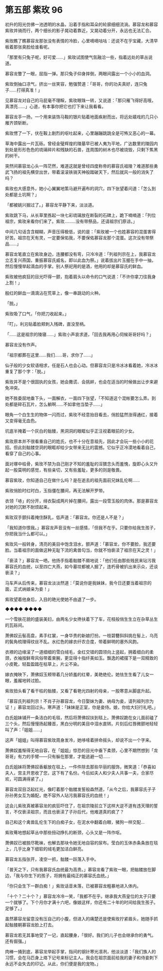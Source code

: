 # 第五部 紫玫 96

初升的阳光仿佛一池透明的水晶，沿着手指和耳朵的轮廓细细流淌。慕容龙和慕容紫玫并骑而行，两个细长的影子晃动着靠近，又晃动着分开，永远也无法汇合。

紫玫瞧了瞧慕容龙那张没有表情的冷脸，心里嘀嘀咕咕：还说不在乎宝藏，大清早板着那张臭脸给谁看呢。

「那里有只兔子呢，好可爱……」紫玫试图使气氛融洽一些，指着远处的草丛说道。

慕容龙瞥了一眼，屈指一弹。那只兔子仰身摔倒，两眼间露出一个小小的血洞。

紫玫倒抽口凉气，挤出一丝笑容，勉强赞道：「哥哥，你的功夫真好，连只兔子……打得真准！」

见慕容龙对自己的马屁毫不理睬，紫玫眼珠一转，又说道：「那只雁飞得好高哦，真漂亮……」心道，有本事你把它也打下来让我看看。

慕容龙手一扬，一个用来装饰马鞍的银片贴着地面疾射而出，将远处嬉戏的几只小雁齐颈斩断。

紫玫愣了一下，伏在鞍上剧烈的呕吐起来，心里蹦蹦跳跳全是可怖又恶心的一幕。

草海中露出一片瓦砾。曾经金璧辉煌的陵墓早已被人夷为平地，广达数里的陵园内到处是形形色色的琉璃碎片和残缺的石兽，连周围的树木也尽被烧毁，只剩下焦黑的树干。

突然间慕容龙心头一阵茫然，难道这就是曾经四度称帝的慕容氏祖陵？难道那些勇武飞扬的祖先横空出世，带着滚滚铁骑天神般踏破天下，然后就风一般的消失了吗？

紫玫也大感意外，她小心翼翼地策马避开遍布的洞穴，四下张望着问道：「怎么到处都是土坑啊？」

「都被姚兴掘过了。」慕容龙平静下来，淡淡道。

紫玫跳下马，从长草里拣起一块七彩琉璃放在断裂的石碑上，跪下喃喃道：「列位祖宗，紫玫来看你们来了。紫玫………没有带祭品，还请祖宗们原谅。」

中间几句话含含糊糊，声音压得极低，说的是：「紫玫被一个也姓慕容的混蛋害得好苦。祖宗在天有灵，一定要保佑我，不要保佑慕容龙那个混蛋。这次没有带祭品……」

慕容龙笔直立在紫玫身边，连腰都没有弯，只冷冷道：「列祖列宗在上，我慕容龙立志复兴燕国，重振慕容氏威名，即以此血为祭。」说着拔出片玉握在手中一抽，然后慢慢举起滴血的手掌。别人祭祀用的是酒，他用的却是慕容氏的鲜血。

紫玫被他疯狂的目光吓得一颤，抱着肩头以命令的口气说道：「不许你拿刀往我身上割！」

殷红的鲜血一滴滴沾在荒草上，像一串跳动的火种。

「脱。」

紫玫吸了口气，「你把刀收起来。」

「叮」，利刃贴着脸颊刺入残碑，直没至柄。

「……这是祖宗的陵寝……」紫玫小声哀求道，「回去我再用心伺候哥哥好吗？」

慕容龙没有作声。

「祖宗都葬在这里……我们……哥，求你了……」

仙子般的少女软语相求，任是石人也会心动。但慕容龙只是冷冰冰看着她，冷冰冰重复了那个字：「脱。」

紫玫并不是个很固执的女孩，她会撒谎、会挑衅，也会在适当的时候做出让步来避免冲突。

她不胜委屈地垂下头，一面解衣，一面四下张望，「不知道这个混帐要怎么弄。到处都是碎石瓦片，怎么躺啊……不如拿他当垫子……」

眼角一个白生生的物体一闪而过，紫玫不经意抬目看去，俏脸猛然涨得通红，接着又变得毫无血色。

坑底半掩着一个灰白的骷髅，黑洞洞的眼眶似乎正注视着眼前的少女。

紫玫原本并不很看重自己的姓氏，也不十分在意祖先，因此才会玩一些小小的花招。但此刻骷髅空洞的眼眶却给少女带来无比的震撼。它似乎正冷漠地看着自己，看穿了自己的心事。

面对塚中枯骨，紫玫不禁为自己刚才不知的羞耻的淫猥念头而羞愧，旋即心头又升起一股莫明的感觉，有些亲切，又有些羞耻，更多的则是敬畏。

慕容紫玫，你知道自己在做什么吗？是在逝去的祖先面前兄妹乱伦啊……

紫玫俏脸时红时白，玉指僵在腰间，再无法解开罗带。

衣领「哧」的分开，绯衣裂成两片掉在腰间，露出一段雪玉般的肉体。那是慕容龙对她的沉默不耐烦起来。

紫玫双手颤抖着掩住酥乳，低声道：「慕容龙。你还是人不是？」

「我知道你恨我。」慕容龙声音没有一丝感情，「但我不在乎。只要你给我生孩子，你把我当什么都可以。」

紫玫风一般转身，清亮的美目中饱含泪水，颤声道：「慕容龙，你不要脸，我还要脸。当着祖宗的面做这种无耻下流的禽兽勾当，你就不怕亵渎了祖宗在天之灵！」

「亵渎？」慕容龙一哂，他扬手指着骷髅不屑地说：「他们任由那些贱民来玷污我慕容氏的血统，以至四亡大燕，如今墓坟都被人掘了，连朽骨被扒出来示众，还谈亵渎？」

马车声从后传来，慕容龙淡淡然道：「莫说你是我妹妹，我今日还要当着祖宗的面，正式纳娘亲为妾！」

紫玫望着他身后，入目的艳光使她不由退了一步。

◆◆◆◆ ◆◆◆◆

一个雪肤花貌的盛装美妇，由两名少女搀扶着下了车，花枝般俏生生立在杂草丛生的瓦砾间。

萧佛奴云髻高盘，素手红裳，一身华贵的新娘打扮。一枝碧簪斜斜挑在髻上，乌亮的鬓角梳理得纹丝不乱。水红色的嫁衣纤农合度，带着鲜明的塞外风韵。

衣襟的边缘滚了一道细细的雪白绒毛，金红交错的圆领向上竖起，拥着细白的柔颈，衣袖按鲜卑风俗带着束腕，更显得十指纤美如玉。飘逸的裙摆下是一双精致的小皮靴，轻盈盈踏在枯草上，片尘不染。

嫁衣掩映下，萧佛奴玉颊带着几分娇羞的红晕，美艳绝伦。她怯生生看了儿女一眼，羞赧地转过脸。

紫玫扭头看了看干枯的骷髅，又看了看艳光四射的母亲，一股寒意从脚底升起。

「慕容氏列祖列宗！不肖子孙慕容龙，今日娶妹为妻、纳母为妾，请列祖列宗为证！」慕容龙回过头。寒声道：「妹妹是正室，你是妾侍。娘，你给大妇行礼吧。」

白氏姐妹铺开一条洁白的毛毯，然后将萧佛奴扶到毯上。萧佛奴跪在女儿面前磕了三个头，然后慢慢扬起臻首，黑白分明的美目中泪水直转。片刻后红唇微颤地轻轻叫了声：「姐姐……」

这声「姐姐」叫得慕容紫玫周身发冷，她哆嗦着拼命摇头，却说不出一个字来。

萧佛奴羞惭得无地自容，在「姐姐」惊恐的目光中垂下柔颈，心里不期然想到「龙哥哥」有力的手臂——只有躲在那里，才能逃避一切……

白氏姐妹将萧佛奴香躯放在毯上，一件件除去那些华丽的服饰，微笑道：「恭喜如夫人，宫主开恩收了您，这下有了名份。今后如夫人和少夫人共事一夫，合家尽欢，可圆满得紧了。」

慕容龙双目泛起红光，像盯着那个骷髅发誓般森然道，「从今之后，我慕容氏子子孙孙男女互为婚配，绝不容外人玷污我慕容氏的血统！」

这会儿紫玫真被慕容龙的疯狂吓住了，在祖宗陵前立下这样大逆不道有违天理的誓言，不仅亵渎祖宗，而且也亵渎了子孙后代，他难道真的疯了？

自己和这个禽兽乱伦生下的白痴子女，在泥水中翻着白眼，猪狗一样交配…

紫玫蓦地想起草丛中那些扭动挣扎的断颈，心头又是一阵作呕。

萧佛奴已被脱尽靴袜，也解去那块令她无地自容的尿布。莹白的玉体赤条条放在毯上，几乎比身下细软的绒毛更加洁白鲜亮。

慕容龙五指张开，凌空一抓，骷髅一跃落入手中。

「普天之下，只有我慕容氏血统最为高贵。」慕容龙看了紫玫一眼，把骷髅放在脚边，「我与你生下的孩子，将拥有最纯正的慕容氏血统。」

「你只会生下一群白痴！」紫玫话音未落，已被慕容龙粗暴地进入体内。

「十个？二十个？」慕容龙冷冷一笑，「我都不在乎。继承我大燕皇位的太子只要一个就够了。下个月你才满十六吧，像娘这样，你还有二十年的时间给我生孩子。足够了。」

虽然慕容龙留意没有压自己的小腹，但进入的痛楚还是使紫玫拧紧眉头，她随手抓起骷髅朝慕容龙脸上打去。

慕容龙若无其事地受了一记，直起腰身，「很好。我们的儿子也会继承你的勇气。还有倔强。」

肉棒一捅到底，慕容龙举起手掌，指间的钢针寒光凛冽，他淡淡道：「我们族人的习惯，会在马匹身上烙下记号来标记主人。我会在祖宗面前给我的妻子和侍妾刺下永远不会失去的印记。从此，你们便是我的宠物。」

